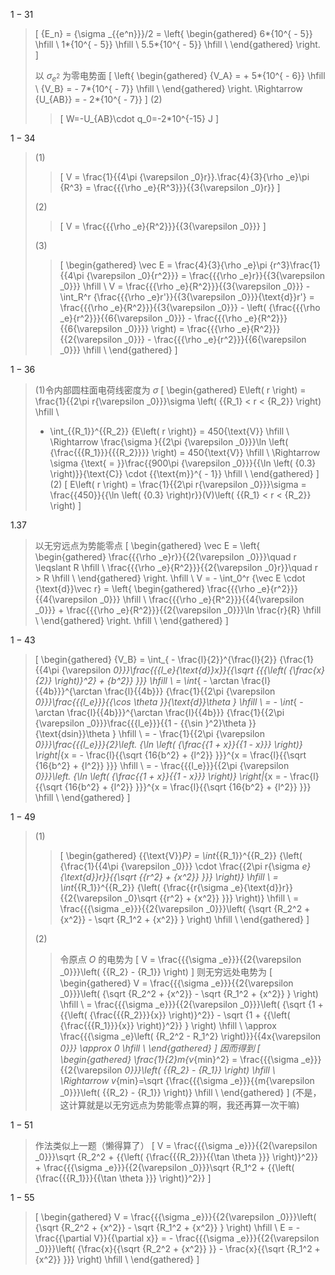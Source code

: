 $1-31$

> \[
> {E_n} = {\sigma _{{e^n}}}/2 = \left\{ \begin{gathered}
>   6*{10^{ - 5}} \hfill \\
>   1*{10^{ - 5}} \hfill \\
>   5.5*{10^{ - 5}} \hfill \\ 
> \end{gathered}  \right.
> \]
>
> 以 $\sigma_{e^2}$ 为零电势面
> \[
> \left\{ \begin{gathered}
>   {V_A} =  + 5*{10^{ - 6}} \hfill \\
>   {V_B} =  - 7*{10^{ - 7}} \hfill \\ 
> \end{gathered}  \right. \Rightarrow {U_{AB}} =  - 2*{10^{ - 7}}
> \]
> (2)
>
> > \[
> > W=-U_{AB}\cdot q_0=-2*10^{-15} J
> > \]

$1-34$

> (1)
>
> > \[
> > V = \frac{1}{{4\pi {\varepsilon _0}r}}.\frac{4}{3}{\rho _e}\pi {R^3} = \frac{{{\rho _e}{R^3}}}{{3{\varepsilon _0}r}}
> > \]
>
> (2)
>
> > \[
> > V = \frac{{{\rho _e}{R^2}}}{{3{\varepsilon _0}}}
> > \]
>
> (3)
>
> > \[
> > \begin{gathered}
> >   \vec E = \frac{4}{3}{\rho _e}\pi {r^3}\frac{1}{{4\pi {\varepsilon _0}{r^2}}} = \frac{{{\rho _e}r}}{{3{\varepsilon _0}}} \hfill \\
> >   V = \frac{{{\rho _e}{R^2}}}{{3{\varepsilon _0}}} - \int_R^r {\frac{{{\rho _e}r'}}{{3{\varepsilon _0}}}{\text{d}}r'}  = \frac{{{\rho _e}{R^2}}}{{3{\varepsilon _0}}} - \left( {\frac{{{\rho _e}{r^2}}}{{6{\varepsilon _0}}} - \frac{{{\rho _e}{R^2}}}{{6{\varepsilon _0}}}} \right) = \frac{{{\rho _e}{R^2}}}{{2{\varepsilon _0}}} - \frac{{{\rho _e}{r^2}}}{{6{\varepsilon _0}}} \hfill \\ 
> > \end{gathered}
> > \]

$1-36$

> (1)令内部圆柱面电荷线密度为 $\sigma$
> \[
> \begin{gathered}
>   E\left( r \right) = \frac{1}{{2\pi r{\varepsilon _0}}}\sigma \left( {{R_1} < r < {R_2}} \right) \hfill \\
>    - \int_{{R_1}}^{{R_2}} {E\left( r \right)}  = 450{\text{V}} \hfill \\
>    \Rightarrow \frac{\sigma }{{2\pi {\varepsilon _0}}}\ln \left( {\frac{{{R_1}}}{{{R_2}}}} \right) = 450{\text{V}} \hfill \\
>    \Rightarrow \sigma {\text{ = }}\frac{{900\pi {\varepsilon _0}}}{{\ln \left( {0.3} \right)}}{\text{C}} \cdot {{\text{m}}^{ - 1}} \hfill \\ 
> \end{gathered} 
> \]
> (2)
> \[
> E\left( r \right) = \frac{1}{{2\pi r{\varepsilon _0}}}\sigma  = \frac{{450}}{{\ln \left( {0.3} \right)r}}(V)\left( {{R_1} < r < {R_2}} \right)
> \]
> 

$1.37$

> 以无穷远点为势能零点
> \[
> \begin{gathered}
>   \vec E = \left\{ \begin{gathered}
>   \frac{{{\rho _e}r}}{{2{\varepsilon _0}}}\quad r \leqslant R \hfill \\
>   \frac{{{\rho _e}{R^2}}}{{2{\varepsilon _0}r}}\quad r > R \hfill \\ 
> \end{gathered}  \right. \hfill \\
>   V =  - \int_0^r {\vec E \cdot {\text{d}}\vec r}  = \left\{ \begin{gathered}
>   \frac{{{\rho _e}{r^2}}}{{4{\varepsilon _0}}} \hfill \\
>   \frac{{{\rho _e}{R^2}}}{{4{\varepsilon _0}}} + \frac{{{\rho _e}{R^2}}}{{2{\varepsilon _0}}}\ln \frac{r}{R} \hfill \\ 
> \end{gathered}  \right. \hfill \\ 
> \end{gathered}
> \]

$1-43$

> \[
> \begin{gathered}
>   {V_B} = \int_{ - \frac{l}{2}}^{\frac{l}{2}} {\frac{1}{{4\pi {\varepsilon _0}}}\frac{{{l_e}{\text{d}}x}}{{\sqrt {{{\left( {\frac{x}{2}} \right)}^2} + {b^2}} }}}  \hfill \\
>    = \int_{ - \arctan \frac{l}{{4b}}}^{\arctan \frac{l}{{4b}}} {\frac{1}{{2\pi {\varepsilon _0}}}\frac{{{l_e}}}{{\cos \theta }}{\text{d}}\theta }  \hfill \\
>    =  - \int_{ - \arctan \frac{l}{{4b}}}^{\arctan \frac{l}{{4b}}} {\frac{1}{{2\pi {\varepsilon _0}}}\frac{{{l_e}}}{{1 - {{\sin }^2}\theta }}{\text{dsin}}\theta }  \hfill \\
>    =  - \frac{1}{{2\pi {\varepsilon _0}}}\frac{{{l_e}}}{2}\left. {\ln \left( {\frac{{1 + x}}{{1 - x}}} \right)} \right|_{x =  - \frac{l}{{\sqrt {16{b^2} + {l^2}} }}}^{x = \frac{l}{{\sqrt {16{b^2} + {l^2}} }}} \hfill \\
>    =  - \frac{{{l_e}}}{{2\pi {\varepsilon _0}}}\left. {\ln \left( {\frac{{1 + x}}{{1 - x}}} \right)} \right|_{x =  - \frac{l}{{\sqrt {16{b^2} + {l^2}} }}}^{x = \frac{l}{{\sqrt {16{b^2} + {l^2}} }}} \hfill \\ 
> \end{gathered}
> \]

$1-49$

> (1)
>
> > \[
> > \begin{gathered}
> >   {{\text{V}}_P} = \int_{{R_1}}^{{R_2}} {\left( {\frac{1}{{4\pi {\varepsilon _0}}} \cdot \frac{{2\pi r{\sigma _e}{\text{d}}r}}{{\sqrt {{r^2} + {x^2}} }}} \right)}  \hfill \\
> >    = \int_{{R_1}}^{{R_2}} {\left( {\frac{{r{\sigma _e}{\text{d}}r}}{{2{\varepsilon _0}\sqrt {{r^2} + {x^2}} }}} \right)}  \hfill \\
> >    = \frac{{{\sigma _e}}}{{2{\varepsilon _0}}}\left( {\sqrt {R_2^2 + {x^2}}  - \sqrt {R_1^2 + {x^2}} } \right) \hfill \\ 
> > \end{gathered}
> > \]
>
> (2)
>
> > 令原点 $O$ 的电势为
> > \[
> > V = \frac{{{\sigma _e}}}{{2{\varepsilon _0}}}\left( {{R_2} - {R_1}} \right)
> > \]
> > 则无穷远处电势为
> > \[
> > \begin{gathered}
> >   V = \frac{{{\sigma _e}}}{{2{\varepsilon _0}}}\left( {\sqrt {R_2^2 + {x^2}}  - \sqrt {R_1^2 + {x^2}} } \right) \hfill \\
> >    = \frac{{{\sigma _e}}}{{2{\varepsilon _0}}}\left( {\sqrt {1 + {{\left( {\frac{{{R_2}}}{x}} \right)}^2}}  - \sqrt {1 + {{\left( {\frac{{{R_1}}}{x}} \right)}^2}} } \right) \hfill \\
> >    \approx \frac{{{\sigma _e}\left( {R_2^2 - R_1^2} \right)}}{{4x{\varepsilon _0}}} \approx 0 \hfill \\ 
> > \end{gathered}
> > \]
> > 因而得到
> > \[
> > \begin{gathered}
> >   \frac{1}{2}m{v_{min}^2} = \frac{{{\sigma _e}}}{{2{\varepsilon _0}}}\left( {{R_2} - {R_1}} \right) \hfill \\
> >    \Rightarrow v_{min}=\sqrt {\frac{{{\sigma _e}}}{{m{\varepsilon _0}}}\left( {{R_2} - {R_1}} \right)}  \hfill \\ 
> > \end{gathered}
> > \]
> > (不是，这计算就是以无穷远点为势能零点算的啊，我还再算一次干嘛)

$1-51$

> 作法类似上一题（懒得算了）
> \[
> V = \frac{{{\sigma _e}}}{{2{\varepsilon _0}}}\sqrt {R_2^2 + {{\left( {\frac{{{R_2}}}{{\tan \theta }}} \right)}^2}}  + \frac{{{\sigma _e}}}{{2{\varepsilon _0}}}\sqrt {R_1^2 + {{\left( {\frac{{{R_1}}}{{\tan \theta }}} \right)}^2}}
> \]

$1-55$

> \[
> \begin{gathered}
>   V = \frac{{{\sigma _e}}}{{2{\varepsilon _0}}}\left( {\sqrt {R_2^2 + {x^2}}  - \sqrt {R_1^2 + {x^2}} } \right) \hfill \\
>   E =  - \frac{{\partial V}}{{\partial x}} =  - \frac{{{\sigma _e}}}{{2{\varepsilon _0}}}\left( {\frac{x}{{\sqrt {R_2^2 + {x^2}} }} - \frac{x}{{\sqrt {R_1^2 + {x^2}} }}} \right) \hfill \\ 
> \end{gathered}
> \]



